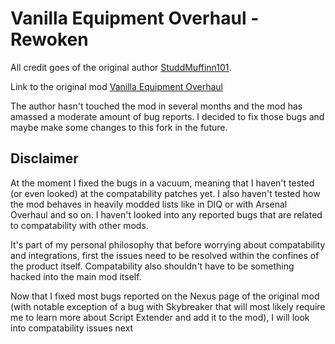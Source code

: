 # Vanilla Equipment Overhaul - Rewoken

All credit goes of the original author [StuddMuffinn101](https://next.nexusmods.com/profile/StuddMuffinn101).

Link to the original mod [Vanilla Equipment Overhaul](https://www.nexusmods.com/baldursgate3/mods/5312)

The author hasn't touched the mod in several months and the mod has amassed a moderate amount of bug reports.
I decided to fix those bugs and maybe make some changes to this fork in the future.

## Disclaimer

At the moment I fixed the bugs in a vacuum, meaning that I haven't tested (or even looked) at the compatability patches yet. 
I also haven't tested how the mod behaves in heavily modded lists like in DIQ or with Arsenal Overhaul and so on.
I haven't looked into any reported bugs that are related to compatability with other mods.

It's part of my personal philosophy that before worrying about compatability and integrations, first the issues need to be 
resolved within the confines of the product itself. Compatability also shouldn't have to be something hacked into the main
mod itself.

Now that I fixed most bugs reported on the Nexus page of the original mod (with notable exception of a bug with Skybreaker
that will most likely require me to learn more about Script Extender and add it to the mod), I will look into compatability
issues next
